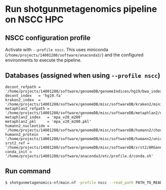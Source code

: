 # Run shotgunmetagenomics pipeline on NSCC HPC

## NSCC configuration profile

Activate with `--profile nscc`. This uses miniconda (`/home/projects/14001280/software/anaconda3/`) and the configured environments to execute the pipeline.

## Databases (assigned when using `--profile nscc`)

```
decont_refpath = '/home/projects/14001280/software/genomeDB/genomeIndices/hg19/bwa_index/nucleotide/'
decont_index   = 'hg19.fa'
kraken2_index  = '/home/projects/14001280/software/genomeDB/misc/softwareDB/kraken2/minikraken2_v2_8GB_201904_UPDATE'
metaphlan2_refpath = '/home/projects/14001280/software/genomeDB/misc/softwareDB/metaphlan2/db_v20/'
metaphlan2_index   = 'mpa_v20_m200'
metaphlan2_pkl     = 'mpa_v20_m200.pkl'
humann2_nucleotide = '/home/projects/14001280/software/genomeDB/misc/softwareDB/humann2/chocophlan/'
humann2_protein    = '/home/projects/14001280/software/genomeDB/misc/softwareDB/humann2/uniref/'
srst2_ref = '/home/projects/14001280/software/genomeDB/misc/softwareDB/srst2/ARGannot_r3.fasta'
conda_init = '/home/projects/14001280/software/anaconda3/etc/profile.d/conda.sh'
```

## Run command

```sh
$ shotgunmetagenomics-nf/main.nf -profile nscc --read_path PATH_TO_READS
```

